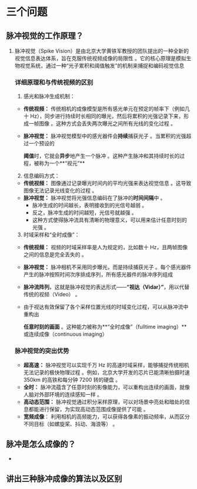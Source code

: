 # 三个问题



## 脉冲视觉的工作原理？

1. 脉冲视觉（Spike Vision）是由北京大学黄铁军教授的团队提出的一种全新的视觉信息表达体系，旨在克服传统视频成像的局限性 。它的核心原理是模拟生物视觉系统，通过一种“光子累积和阈值触发”的机制来捕捉和编码视觉信息  

   ### 详细原理和与传统视频的区别

   1. 感光和脉冲生成机制：

   * **传统视频：** 传统相机的成像模型是所有感光单元在预定的帧率下（例如几十 Hz），同步进行持续时长相同的曝光，然后将累积的光强记录下来，形成一帧图像 。这种方式会丢失两次曝光之间所有光线的变化过程 。

   * **脉冲视觉：** 脉冲视觉模型中的感光器件会**持续**捕获光子 。当累积的光强超过一个预设的

     **阈值**时，它就会**异步**地产生一个脉冲 。这种产生脉冲和其持续时长的过程，被称为一个**“视元”** 

   2. 信息编码方式：

   - **传统视频：** 图像通过记录曝光时间内的平均光强来表达视觉信息 。这导致图像无法记录光线变化的过程 。
   - **脉冲视觉：** 脉冲视觉将光强信息编码在了脉冲的**时间间隔**中 。
        - 脉冲生成的时间越长，表明接收到的光信号越弱 。
        - 反之，脉冲生成的时间越短，光信号就越强 。
        - 这种方式使得脉冲流具有清晰的物理意义，可以用来估计任意时刻的光强 。

   3. 时域采样和“全时成像”：

   - **传统视频：** 视频的时域采样率是人为规定的，比如数十 Hz，且两帧图像之间的信息是完全丢失的 。

   - **脉冲视觉：** 脉冲相机不采用同步曝光，而是持续捕获光子 。每个感光器件产生的脉冲按照时间次序排成序列，所有感光器件的脉冲序列组成

   - **脉冲流阵列**，这就是脉冲视觉的表达形式——**“视达（Vidar）”**，用以代替传统的视频（Video） 。

   - 由于视达有效保留了各个采样位置光线的时域变化过程，可以从脉冲流中重构出

     **任意时刻的画面** 。这种能力被称为**“全时成像”（fulltime imaging）**或连续成像（continuous imaging）

   ### 脉冲视觉的突出优势

   - **超高速：** 脉冲视觉可以实现千万 Hz 的高速时域采样，能够捕捉传统相机无法记录的极快物理过程 。例如，北京大学开发的芯片已能清晰拍摄时速 350km 的高铁和每分钟 7200 转的硬盘 。
   - **全时：** 脉冲流蕴含了任意时刻的影像能力，可以重构出连续的画面，就像人脑对外部环境的连续感知一样 。
   - **高动态范围：** 脉冲视觉通过积分采样原理，可以对场景中亮处和暗处的信息都能进行保留，为实现高动态范围成像提供了可能 。
   - **宽频成像**： 利用相机的高频能力，可以获得各像素的振动频率，从而区分不同目标（如螺旋桨、抖动、海浪等） 。

   

   

## 脉冲是怎么成像的？

* 

## 讲出三种脉冲成像的算法以及区别